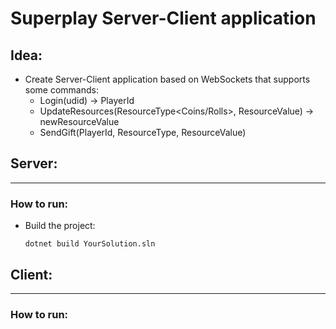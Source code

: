 # Superplay Server-Client application

## Idea:

- Create Server-Client application based on WebSockets that supports some commands:
  - Login(udid) -> PlayerId
  - UpdateResources(ResourceType<Coins/Rolls>, ResourceValue) -> newResourceValue
  - SendGift(PlayerId, ResourceType, ResourceValue)
 
## Server:

---
### How to run:
- Build the project:
  ```
  dotnet build YourSolution.sln
  ```

## Client:

---

### How to run: 

